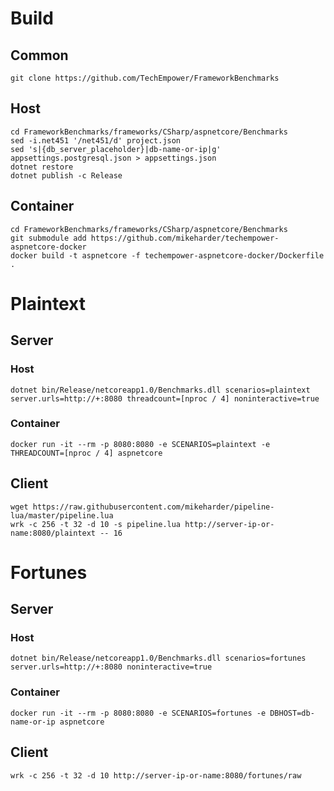 # Build
## Common
```
git clone https://github.com/TechEmpower/FrameworkBenchmarks
```
## Host
```
cd FrameworkBenchmarks/frameworks/CSharp/aspnetcore/Benchmarks
sed -i.net451 '/net451/d' project.json
sed 's|{db_server_placeholder}|db-name-or-ip|g' appsettings.postgresql.json > appsettings.json
dotnet restore
dotnet publish -c Release
```
## Container
```
cd FrameworkBenchmarks/frameworks/CSharp/aspnetcore/Benchmarks
git submodule add https://github.com/mikeharder/techempower-aspnetcore-docker
docker build -t aspnetcore -f techempower-aspnetcore-docker/Dockerfile .
```

# Plaintext
## Server
### Host
```
dotnet bin/Release/netcoreapp1.0/Benchmarks.dll scenarios=plaintext server.urls=http://+:8080 threadcount=[nproc / 4] noninteractive=true
```
### Container
```
docker run -it --rm -p 8080:8080 -e SCENARIOS=plaintext -e THREADCOUNT=[nproc / 4] aspnetcore
```
## Client
```
wget https://raw.githubusercontent.com/mikeharder/pipeline-lua/master/pipeline.lua
wrk -c 256 -t 32 -d 10 -s pipeline.lua http://server-ip-or-name:8080/plaintext -- 16
```

# Fortunes
## Server
### Host
```
dotnet bin/Release/netcoreapp1.0/Benchmarks.dll scenarios=fortunes server.urls=http://+:8080 noninteractive=true
```
### Container
```
docker run -it --rm -p 8080:8080 -e SCENARIOS=fortunes -e DBHOST=db-name-or-ip aspnetcore
```
## Client
```
wrk -c 256 -t 32 -d 10 http://server-ip-or-name:8080/fortunes/raw
```
